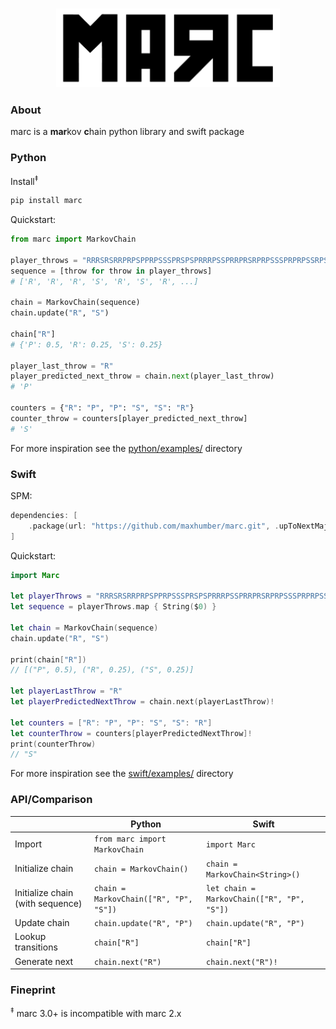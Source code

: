 <h3 align="center">
  <img alt="marc" src="images/logo.png" height="125px">
</h3>

### About

marc is a **mar**kov **c**hain python library and swift package



### Python

Install<sup>‡</sup>

```sh
pip install marc
```



Quickstart:

```python
from marc import MarkovChain

player_throws = "RRRSRSRRPRPSPPRPSSSPRSPSPRRRPSSPRRPRSRPRPSSSPRPRPSSRPSRPRSSPRP"
sequence = [throw for throw in player_throws]
# ['R', 'R', 'R', 'S', 'R', 'S', 'R', ...]

chain = MarkovChain(sequence)
chain.update("R", "S")

chain["R"]
# {'P': 0.5, 'R': 0.25, 'S': 0.25}

player_last_throw = "R"
player_predicted_next_throw = chain.next(player_last_throw)
# 'P'

counters = {"R": "P", "P": "S", "S": "R"}
counter_throw = counters[player_predicted_next_throw]
# 'S'
```

For more inspiration see the [python/examples/](python/examples/) directory



### Swift

SPM:

```swift
dependencies: [
    .package(url: "https://github.com/maxhumber/marc.git", .upToNextMajor(from: "3.0"))
]
```



Quickstart:

```swift
import Marc

let playerThrows = "RRRSRSRRPRPSPPRPSSSPRSPSPRRRPSSPRRPRSRPRPSSSPRPRPSSRPSRPRSSPRP"
let sequence = playerThrows.map { String($0) }

let chain = MarkovChain(sequence)
chain.update("R", "S")

print(chain["R"])
// [("P", 0.5), ("R", 0.25), ("S", 0.25)]

let playerLastThrow = "R"
let playerPredictedNextThrow = chain.next(playerLastThrow)!

let counters = ["R": "P", "P": "S", "S": "R"]
let counterThrow = counters[playerPredictedNextThrow]!
print(counterThrow)
// "S"
```

For more inspiration see the [swift/examples/](swift/examples/) directory



### API/Comparison

|                                  | Python                                 | Swift                                      |
| -------------------------------- | -------------------------------------- | ------------------------------------------ |
| Import                           | `from marc import MarkovChain`         | `import Marc`                              |
| Initialize chain                 | `chain = MarkovChain()`                | `chain = MarkovChain<String>()`            |
| Initialize chain (with sequence) | `chain = MarkovChain(["R", "P", "S"])` | `let chain = MarkovChain(["R", "P", "S"])` |
| Update chain                     | `chain.update("R", "P")`               | `chain.update("R", "P")`                   |
| Lookup transitions               | `chain["R"]`                           | `chain["R"]`                               |
| Generate next                    | `chain.next("R")`                      | `chain.next("R")!`                         |



### Fineprint

<sup>‡</sup> marc 3.0+ is incompatible with marc 2.x

